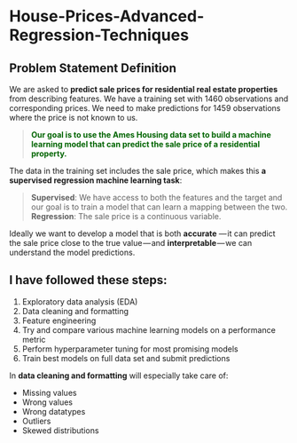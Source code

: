 # House-Prices-Advanced-Regression-Techniques
## Problem Statement Definition

We are asked to **predict sale prices for residential real estate properties** from describing features. We have a training set with 1460 observations and corresponding prices. We need to make predictions for 1459 observations where the price is not known to us.

><span style="color:darkgreen">**Our goal is to use the Ames Housing data set to build a machine learning model that can predict the sale price of a residential property.**

The data in the training set includes the sale price, which makes this **a supervised regression machine learning task**:

>**Supervised**: We have access to both the features and the target and our goal is to train a model that can learn a mapping between the two.  
>**Regression**: The sale price is a continuous variable.

Ideally we want to develop a model that is both **accurate** — it can predict the sale price close to the true value — and **interpretable** — we can understand the model predictions. 

## I have followed these steps:

1. Exploratory data analysis (EDA)
2. Data cleaning and formatting
3. Feature engineering
4. Try and compare various machine learning models on a performance metric
5. Perform hyperparameter tuning for most promising models
6. Train best models on full data set and submit predictions

In **data cleaning and formatting** will especially take care of:

- Missing values
- Wrong values
- Wrong datatypes
- Outliers
- Skewed distributions
